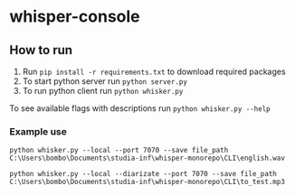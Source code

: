 # whisper-console

## How to run
1. Run `pip install -r requirements.txt` to download required packages
2. To start python server run `python server.py`
3. To run python client run `python whisker.py`

To see available flags with descriptions run `python whisker.py --help`


### Example use
`python whisker.py --local --port 7070 --save file_path C:\Users\bombo\Documents\studia-inf\whisper-monorepo\CLI\english.wav`

`python whisker.py --local --diarizate --port 7070 --save file_path C:\Users\bombo\Documents\studia-inf\whisper-monorepo\CLI\to_test.mp3`

